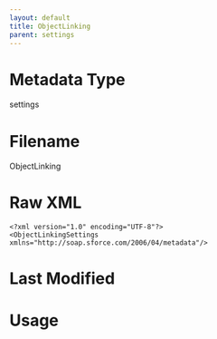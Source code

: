 ```yaml
---
layout: default
title: ObjectLinking
parent: settings
---
```

# Metadata Type
settings


# Filename 
ObjectLinking


# Raw XML
```
<?xml version="1.0" encoding="UTF-8"?>
<ObjectLinkingSettings xmlns="http://soap.sforce.com/2006/04/metadata"/>
```


# Last Modified


# Usage
